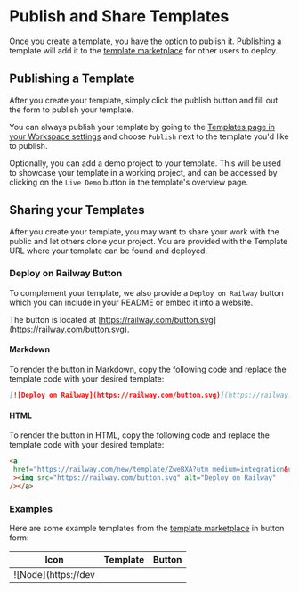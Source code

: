# Publish and Share Templates

Once you create a template, you have the option to publish it. Publishing a template will add it to the [template marketplace](https://railway.com/templates) for other users to deploy.

## Publishing a Template

After you create your template, simply click the publish button and fill out the form to publish your template.

You can always publish your template by going to the [Templates page in your Workspace settings](https://railway.com/workspace/templates) and choose `Publish` next to the template you'd like to publish.

Optionally, you can add a demo project to your template. This will be used to showcase your template in a working project, and can be accessed by clicking on the `Live Demo` button in the template's overview page.

## Sharing your Templates

After you create your template, you may want to share your work with the public and let others clone your project. You are provided with the Template URL where your template can be found and deployed.

### Deploy on Railway Button

To complement your template, we also provide a `Deploy on Railway` button which you can include in your README or embed it into a website.

The button is located at [https://railway.com/button.svg](https://railway.com/button.svg).

#### Markdown

To render the button in Markdown, copy the following code and replace the template code with your desired template:

```md
[![Deploy on Railway](https://railway.com/button.svg)](https://railway.com/new/template/ZweBXA?utm_medium=integration&utm_source=button&utm_campaign=generic)
```

#### HTML

To render the button in HTML, copy the following code and replace the template code with your desired template:

```html
<a
 href="https://railway.com/new/template/ZweBXA?utm_medium=integration&utm_source=button&utm_campaign=generic"
 ><img src="https://railway.com/button.svg" alt="Deploy on Railway"
/></a>
```

### Examples

Here are some example templates from the [template marketplace](https://railway.com/templates) in button form:

| Icon | Template | Button |
|:--:|:------:|:----:|
| ![Node](https://dev
